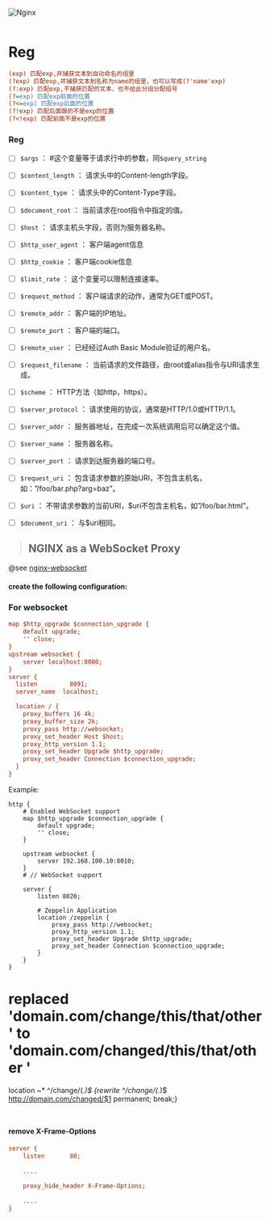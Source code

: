 


![Nginx](http://nginx.org//nginx.png "")

```

```

# Reg

```ini
(exp) 匹配exp,并捕获文本到自动命名的组里
(?exp) 匹配exp,并捕获文本到名称为name的组里，也可以写成(?'name'exp)
(?:exp) 匹配exp,不捕获匹配的文本，也不给此分组分配组号
(?=exp) 匹配exp前面的位置
(?<=exp) 匹配exp后面的位置
(?!exp) 匹配后面跟的不是exp的位置
(?<!exp) 匹配前面不是exp的位置
```



### Reg

- [ ] `$args` ： #这个变量等于请求行中的参数，同`$query_string`
- [ ] `$content_length` ： 请求头中的Content-length字段。
- [ ] `$content_type` ： 请求头中的Content-Type字段。
- [ ] `$document_root` ： 当前请求在root指令中指定的值。
- [ ] `$host` ： 请求主机头字段，否则为服务器名称。
- [ ] `$http_user_agent` ： 客户端agent信息
- [ ] `$http_cookie` ： 客户端cookie信息
- [ ] `$limit_rate` ： 这个变量可以限制连接速率。
- [ ] `$request_method` ： 客户端请求的动作，通常为GET或POST。
- [ ] `$remote_addr` ： 客户端的IP地址。
- [ ] `$remote_port` ： 客户端的端口。
- [ ] `$remote_user` ： 已经经过Auth Basic Module验证的用户名。
- [ ] `$request_filename` ： 当前请求的文件路径，由root或alias指令与URI请求生成。
- [ ] `$scheme` ： HTTP方法（如http，https）。
- [ ] `$server_protocol` ： 请求使用的协议，通常是HTTP/1.0或HTTP/1.1。
- [ ] `$server_addr` ： 服务器地址，在完成一次系统调用后可以确定这个值。
- [ ] `$server_name` ： 服务器名称。
- [ ] `$server_port` ： 请求到达服务器的端口号。
- [ ] `$request_uri` ： 包含请求参数的原始URI，不包含主机名，如：”/foo/bar.php?arg=baz”。
- [ ] `$uri` ： 不带请求参数的当前URI，$uri不包含主机名，如”/foo/bar.html”。
- [ ] `$document_uri` ： 与$uri相同。





> ## NGINX as a WebSocket Proxy 

@see [nginx-websocket](https://www.nginx.com/blog/websocket-nginx/ "Nginx Websocket")

#### create the following configuration:

### For websocket

```ini
map $http_upgrade $connection_upgrade {
    default upgrade;
    '' close;
}
upstream websocket {
    server localhost:8080;
}
server {
  listen         8091;
  server_name  localhost;

  location / {
    proxy_buffers 16 4k;
    proxy_buffer_size 2k;
    proxy_pass http://websocket;
    proxy_set_header Host $host;
    proxy_http_version 1.1;
    proxy_set_header Upgrade $http_upgrade;
    proxy_set_header Connection $connection_upgrade;
  }
}
```





Example: 


```
http {
    # Enabled WebSocket support
    map $http_upgrade $connection_upgrade {
        default upgrade;
        '' close;
    }

    upstream websocket {
        server 192.168.100.10:8010;
    }
    # // WebSocket support

    server {
        listen 8020;
        
        # Zeppelin Application
        location /zeppelin {
            proxy_pass http://websocket;
            proxy_http_version 1.1;
            proxy_set_header Upgrade $http_upgrade;
            proxy_set_header Connection $connection_upgrade;
        }
    }
}
```







# replaced 'domain.com/change/this/that/other ' to 'domain.com/changed/this/that/other '

location ~* ^/change/(.*)$ {rewrite ^/change/(.*)$ http://domain.com/changed/$1 permanent; break;}
```


```




#### remove  X-Frame-Options

```ini
server {
    listen       80;
    
    ....
    
    proxy_hide_header X-Frame-Options;
    
    ....
} 

```

